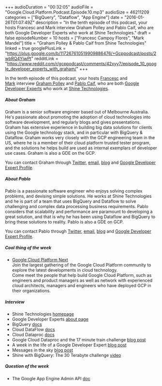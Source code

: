 +++
audioDuration = "00:32:05"
audioFile = "Google.Cloud.Platform.Podcast.Episode.10.mp3"
audioSize = 46211209
categories = ["BigQuery", "Dataflow", "App Engine"]
date = "2016-01-26T01:07:49Z"
description = "In the tenth episode of this podcast, your hosts Francesc and Mark interview Graham Polley and Pablo Caif, who are both Google Developer Experts who work at Shine Technologies."
draft = false
episodeNumber = 10
hosts = ["Francesc Campoy Flores", "Mark Mandel"]
title = "Graham Polley & Pablo Caif from Shine Technologies"
linked = true
googlePlusLink = "https://plus.google.com/b/117267610519909886476/+Gcppodcast/posts/2wbRQ4YjwPt" 
redditLink = "https://www.reddit.com/r/gcppodcast/comments/42xyy7/episode_10_google_developer_experts_with_graham/" 
+++

In the tenth episode of this podcast, your hosts
[Francesc](http://twitter.com/francesc) and
[Mark](http://twitter.com/neurotic) interview
[Graham Polley](https://twitter.com/polleyg) and [Pablo Caif](https://twitter.com/pablocaif), who are both [Google
Developer Experts](https://developers.google.com/experts/) who work at [Shine Technologies](http://shinetech.com/).
<!--more-->

##### About Graham

Graham is a senior software engineer based out of Melbourne Australia. He's passionate about promoting the adoption of 
cloud technologies into software development, and regularly blogs and gives presentations. Graham has extensive 
experience in building big data solutions for clients using the Google technology stack, and in particular with 
BigQuery & Dataflow. Graham works very closely with the GCP engineering team in the US, where he is a member of 
their cloud platform trusted tester program, and the solutions he helps build are used as internal exemplars of 
developer use cases. Graham is also a GDE on the GCP.

You can contact Graham through [Twitter](https://twitter.com/polleyg), [email](mailto:polleyg@gmail.com), 
[blog](http://blog.shinetech.com/author/polleyg/) and [Google Developer Expert Profile](https://developers.google.com/experts/people/graham-polley).

##### About Pablo
Pablo is a passionate software engineer who enjoys solving complex problems, and devising simple solutions. 
He works at Shine Technologies and he is part of a team that uses BigQuery and Dataflow to solve challenging and 
complex data processing business requirements. Pablo considers that scalability and performance are paramount to 
developing a great solution, and that is why he has been using Dataflow and BigQuery to bring these solutions to 
reality. Pablo is also a GDE on GCP.

You can contact Pablo through [Twitter](https://twitter.com/pablocaif), [email](mailto:pablocaif@gmail.com), 
[blog](http://blog.shinetech.com/author/pablocaif/) and [Google Developer Expert Profile](https://developers.google.com/experts/people/pablo-caif).

##### Cool thing of the week
 - [Google Cloud Platform Next](http://goo.gl/lNPpwr)  
   Join the largest gathering of the Google Cloud Platform community to explore the latest developments in cloud technology.   
   Come meet the people that help build Google Cloud Platform, such as engineers and product managers as well as network with
   experienced cloud architects, managers and engineers who have deployed GCP in their organizations.
   
##### Interview

- Shine Technologies [homepage](http://shinetech.com/)
- Google Developer Experts [about page](https://developers.google.com/experts/about)
- BigQuery
  [docs](https://cloud.google.com/bigquery/)
- Cloud DataFlow
  [docs](https://cloud.google.com/dataflow/)
- Cloud Dataproc [docs](https://cloud.google.com/dataproc/)
- Google Cloud Dataproc and the 17 minute train challenge 
  [blog post](http://blog.shinetech.com/2015/10/14/google-cloud-dataproc-and-the-17-minute-train-challenge/)
- A week in the life of a Google Developer Expert [blog post](http://blog.shinetech.com/2015/12/07/a-week-in-the-life-of-a-google-developer-expert/)
- Messages in the sky [blog post](http://blog.shinetech.com/2015/10/19/messages-in-the-sky/)
- Shine with BigQuery: The 30 Terabyte challenge [video](https://www.youtube.com/watch?v=LSLU8Gxt-rc)

    
##### Question of the week
- The Google App Engine Admin API [doc](https://cloud.google.com/appengine/docs/admin-api/)
